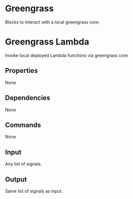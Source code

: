 Greengrass
==========
Blocks to interact with a local greengrass core.



Greengrass Lambda
=================
Invoke local deployed Lambda functions via greengrass core


Properties
--------------
None

Dependencies
----------------
None

Commands
----------------
None

Input
-------
Any list of signals.

Output
---------
Same list of signals as input.
